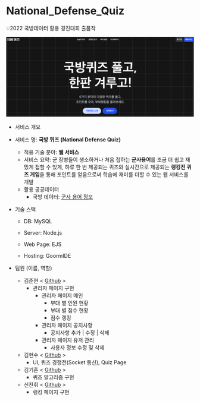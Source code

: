 # National_Defense_Quiz
💡2022 국방데이터 활용 경진대회 출품작

![quizMain](./readmeSources/quizMain.png)

* 서비스 개요
* 서비스 명: <strong>국방 퀴즈 (National Defense Quiz)</strong>
    * 적용 기술 분야: <strong>웹 서비스</strong>
    * 서비스 요약: 군 장병들이 생소하거나 처음 접하는 <strong>군사용어</strong>를 조금 더 쉽고 재밌게 접할 수 있게, 하루 한 번 제공되는 퀴즈와 실시간으로 제공되는 <strong>랭킹전 퀴즈 게임</strong>을 통해 포인트를 얻음으로써 학습에 재미를 더할 수 있는 웹 서비스를 개발
	* 활용 공공데이터
		* 국방 데이터: [군사 용어 정보](https://opendata.mnd.go.kr/openinf/sheetview2.jsp?infId=OA-9447)
* 기술 스택
	* DB: MySQL

	* Server: Node.js

	* Web Page: EJS

	* Hosting: GoormIDE

* 팀원 (이름, 역할)
	* 김준현 < [Github](https://github.com/itsjh1242) >
		* 관리자 페이지 구현
			* 관리자 페이지 메인
				* 부대 별 인원 현황
				* 부대 별 점수 현황
				* 점수 랭킹
			* 관리자 페이지 공지사항
				* 공지사항 추가 | 수정 | 삭제
			* 관리자 페이지 유저 관리
				* 사용자 정보 수정 및 삭제
	* 김현수 < [Github](https://github.com/qqaazz0222) >
		* UI, 퀴즈 경쟁전(Socket 통신), Quiz Page 
	* 김기훈 < [Github](https://github.com/kkh1902) >
		* 퀴즈 알고리즘 구현
	* 신찬휘 < [Github](https://github.com/schxo) >
		* 랭킹 페이지 구현
